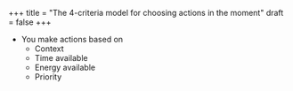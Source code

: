 +++
title = "The 4-criteria model for choosing actions in the moment"
draft = false
+++

-   You make actions based on
    -   Context
    -   Time available
    -   Energy available
    -   Priority
